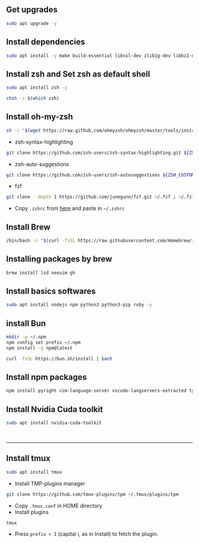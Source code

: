 ## Get upgrades
```bash
sudo apt upgrade -y
```

## Install dependencies
```bash
sudo apt install -y make build-essential libssl-dev zlib1g-dev libbz2-dev libreadline-dev libsqlite3-dev wget curl llvm libncursesw5-dev xz-utils tk-dev libxml2-dev libxmlsec1-dev libffi-dev liblzma-dev procps file git wget unzip
```

## Install zsh and  Set zsh as default shell
```bash
sudo apt install zsh -y
```
```bash
chsh -s $(which zsh)
```

## Install oh-my-zsh
```bash
sh -c "$(wget https://raw.github.com/ohmyzsh/ohmyzsh/master/tools/install.sh -O -)"
```
- zsh-syntax-highlighting
```bash
git clone https://github.com/zsh-users/zsh-syntax-highlighting.git ${ZSH_CUSTOM:-~/.oh-my-zsh/custom}/plugins/zsh-syntax-highlighting
```
- zsh-auto-suggestions
```bash
git clone https://github.com/zsh-users/zsh-autosuggestions ${ZSH_CUSTOM:-~/.oh-my-zsh/custom}/plugins/zsh-autosuggestions
```
- fzf
```bash
git clone --depth 1 https://github.com/junegunn/fzf.git ~/.fzf ; ~/.fzf/install
```

- Copy `.zshrc` from [here](https://github.com/smzm/MyDotFiles/blob/master/.zshrc) and paste in `~/.zshrc`

## Install Brew
```bash
/bin/bash -c "$(curl -fsSL https://raw.githubusercontent.com/Homebrew/install/HEAD/install.sh)"
```

## Installing packages by brew
```bash
brew install lsd neovim gh
```

## Install basics softwares
```bash
sudo apt install nodejs npm python3 python3-pip ruby -y
```

## install Bun
```bash
mkdir -p ~/.npm
npm config set prefix ~/.npm
npm install -g npm@latest
```
```bash
curl -fsSL https://bun.sh/install | bash
```

## Install npm packages 
```bash
npm install pyright vim-language-server vscode-langservers-extracted typescript typescript-language-server awk-language-server dockerfile-language-server-nodejs emmet-ls bash-language-server yaml-language-server neovim
```

## Install Nvidia Cuda toolkit
```bash
sudo apt install nvidia-cuda-toolkit
```

<br>
<hr>

## Install tmux
```bash
sudo apt install tmux
```
- Install TMP-plugins manager
```bash
git clone https://github.com/tmux-plugins/tpm ~/.tmux/plugins/tpm
```
- Copy `.tmux.conf` in HOME directory
- Install plugins
```bash
tmux 
```
- Press `prefix + I` (capital i, as in Install) to fetch the plugin.
